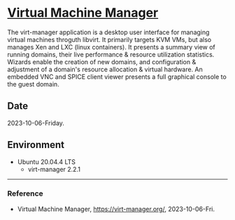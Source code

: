 # [Virtual Machine Manager](https://virt-manager.org/)

The virt-manager application is a desktop user interface for managing virtual machines throguth libvirt. It primarily targets KVM VMs, but also manages Xen and LXC (linux containers). It presents a summary view of running domains, their live performance & resource utilization statistics. Wizards enable the creation of new domains, and configuration & adjustment of a domain's resource allocation & virtual hardware. An embedded VNC and SPICE client viewer presents a full graphical console to the guest domain.

## Date

2023-10-06-Friday.

## Environment

* Ubuntu 20.04.4 LTS
  * virt-manager 2.2.1

---

### Reference
- Virtual Machine Manager, https://virt-manager.org/, 2023-10-06-Fri.
